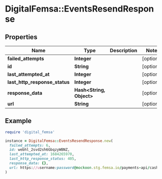 # DigitalFemsa::EventsResendResponse

## Properties

| Name | Type | Description | Notes |
| ---- | ---- | ----------- | ----- |
| **failed_attempts** | **Integer** |  | [optional] |
| **id** | **String** |  | [optional] |
| **last_attempted_at** | **Integer** |  | [optional] |
| **last_http_response_status** | **Integer** |  | [optional] |
| **response_data** | **Hash&lt;String, Object&gt;** |  | [optional] |
| **url** | **String** |  | [optional] |

## Example

```ruby
require 'digital_femsa'

instance = DigitalFemsa::EventsResendResponse.new(
  failed_attempts: 6,
  id: webhl_2svd2sh6GbqzyWBNZ,
  last_attempted_at: 1684265970,
  last_http_response_status: 405,
  response_data: {},
  url: https://username:password@mockoon.stg.femsa.io/payments-api/cash/merchant_approval
)
```


